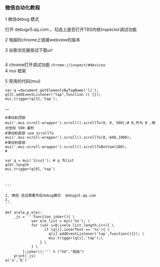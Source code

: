 ### 微信自动化教程 ###
1 微信debug 模式
  
  打开  debugx5.qq.com 。勾选上是否打开TBS内核Inspector调试功能
  
2 电脑的chrome上链接webview的版本   

3 谷歌浏览器驱动下载url 
```https://chromedriver.storage.googleapis.com/index.html
```
4 chrome打开调试功能
```chrome://inspect/#devices```  
4 mui 框架

5 常用的代码(mui)
``````
var q =document.getElementsByTagName('li');
q[3].addEventListener("tap",function () {});
mui.trigger(q[3],'tap');

``````
__


```常用的方法
#滑动到顶部
mui('.mui-scroll-wrapper').scroll().scrollTo(0, 0, 500);# 0,作为 0 ,相对坐标 500 毫秒
#滑动到底部 use scrollTo
mui('.mui-scroll-wrapper').scroll().scrollTo(0,-600,1000);
#滑动到底部
mui('.mui-scroll-wrapper').scroll().scrollToBottom(100);
#

var q = mui('{css}'); # q 为list
q[0].length
mui.trigger(q[0],'tap')



'''

1, 微信 这边需要开启debug模式  debugx5.qq.com
2,
'''

def a(ele,p_ele):
    _js = '''function joker(){ \
            var ele_list = mui('%s'); \
            for (var i=0;i<ele_list.length;i++){ \
                  if (q[i].innerText == '%s'){ \
		            q[i].addEventListener('tap',function(){}); \
		            mui.trigger(q[i],'tap');\
	            } \
            } \
        };joker();''' % ("h4","班级")
    print(_js)
a('a','b')
```